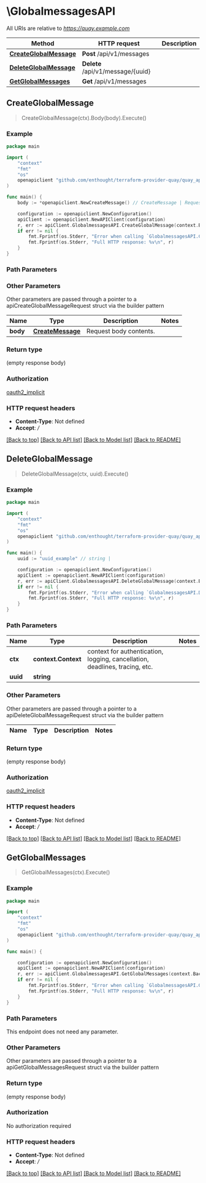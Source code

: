 # \GlobalmessagesAPI

All URIs are relative to *https://quay.example.com*

Method | HTTP request | Description
------------- | ------------- | -------------
[**CreateGlobalMessage**](GlobalmessagesAPI.md#CreateGlobalMessage) | **Post** /api/v1/messages | 
[**DeleteGlobalMessage**](GlobalmessagesAPI.md#DeleteGlobalMessage) | **Delete** /api/v1/message/{uuid} | 
[**GetGlobalMessages**](GlobalmessagesAPI.md#GetGlobalMessages) | **Get** /api/v1/messages | 



## CreateGlobalMessage

> CreateGlobalMessage(ctx).Body(body).Execute()





### Example

```go
package main

import (
	"context"
	"fmt"
	"os"
	openapiclient "github.com/enthought/terraform-provider-quay/quay_api"
)

func main() {
	body := *openapiclient.NewCreateMessage() // CreateMessage | Request body contents.

	configuration := openapiclient.NewConfiguration()
	apiClient := openapiclient.NewAPIClient(configuration)
	r, err := apiClient.GlobalmessagesAPI.CreateGlobalMessage(context.Background()).Body(body).Execute()
	if err != nil {
		fmt.Fprintf(os.Stderr, "Error when calling `GlobalmessagesAPI.CreateGlobalMessage``: %v\n", err)
		fmt.Fprintf(os.Stderr, "Full HTTP response: %v\n", r)
	}
}
```

### Path Parameters



### Other Parameters

Other parameters are passed through a pointer to a apiCreateGlobalMessageRequest struct via the builder pattern


Name | Type | Description  | Notes
------------- | ------------- | ------------- | -------------
 **body** | [**CreateMessage**](CreateMessage.md) | Request body contents. | 

### Return type

 (empty response body)

### Authorization

[oauth2_implicit](../README.md#oauth2_implicit)

### HTTP request headers

- **Content-Type**: Not defined
- **Accept**: */*

[[Back to top]](#) [[Back to API list]](../README.md#documentation-for-api-endpoints)
[[Back to Model list]](../README.md#documentation-for-models)
[[Back to README]](../README.md)


## DeleteGlobalMessage

> DeleteGlobalMessage(ctx, uuid).Execute()





### Example

```go
package main

import (
	"context"
	"fmt"
	"os"
	openapiclient "github.com/enthought/terraform-provider-quay/quay_api"
)

func main() {
	uuid := "uuid_example" // string | 

	configuration := openapiclient.NewConfiguration()
	apiClient := openapiclient.NewAPIClient(configuration)
	r, err := apiClient.GlobalmessagesAPI.DeleteGlobalMessage(context.Background(), uuid).Execute()
	if err != nil {
		fmt.Fprintf(os.Stderr, "Error when calling `GlobalmessagesAPI.DeleteGlobalMessage``: %v\n", err)
		fmt.Fprintf(os.Stderr, "Full HTTP response: %v\n", r)
	}
}
```

### Path Parameters


Name | Type | Description  | Notes
------------- | ------------- | ------------- | -------------
**ctx** | **context.Context** | context for authentication, logging, cancellation, deadlines, tracing, etc.
**uuid** | **string** |  | 

### Other Parameters

Other parameters are passed through a pointer to a apiDeleteGlobalMessageRequest struct via the builder pattern


Name | Type | Description  | Notes
------------- | ------------- | ------------- | -------------


### Return type

 (empty response body)

### Authorization

[oauth2_implicit](../README.md#oauth2_implicit)

### HTTP request headers

- **Content-Type**: Not defined
- **Accept**: */*

[[Back to top]](#) [[Back to API list]](../README.md#documentation-for-api-endpoints)
[[Back to Model list]](../README.md#documentation-for-models)
[[Back to README]](../README.md)


## GetGlobalMessages

> GetGlobalMessages(ctx).Execute()





### Example

```go
package main

import (
	"context"
	"fmt"
	"os"
	openapiclient "github.com/enthought/terraform-provider-quay/quay_api"
)

func main() {

	configuration := openapiclient.NewConfiguration()
	apiClient := openapiclient.NewAPIClient(configuration)
	r, err := apiClient.GlobalmessagesAPI.GetGlobalMessages(context.Background()).Execute()
	if err != nil {
		fmt.Fprintf(os.Stderr, "Error when calling `GlobalmessagesAPI.GetGlobalMessages``: %v\n", err)
		fmt.Fprintf(os.Stderr, "Full HTTP response: %v\n", r)
	}
}
```

### Path Parameters

This endpoint does not need any parameter.

### Other Parameters

Other parameters are passed through a pointer to a apiGetGlobalMessagesRequest struct via the builder pattern


### Return type

 (empty response body)

### Authorization

No authorization required

### HTTP request headers

- **Content-Type**: Not defined
- **Accept**: */*

[[Back to top]](#) [[Back to API list]](../README.md#documentation-for-api-endpoints)
[[Back to Model list]](../README.md#documentation-for-models)
[[Back to README]](../README.md)

